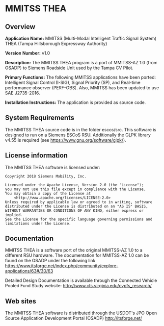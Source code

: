 # MMITSS THEA
## Overview
**Application Name:** MMITSS (Multi-Modal Intelligent Traffic Signal System) THEA (Tampa Hillsborough Expressway Authority)

**Version Number:** v1.0

**Description:** The MMITSS THEA program is a port of MMITSS-AZ 1.0 (from OSADP) to Siemens Roadside Unit used by the Tampa CV Pilot.

**Primary Functions:** The following MMITSS applications have been ported: Intelligent Signal Control (I-SIG), Signal Priority (SP), and Real-time performance observer (PERF-OBS). Also, MMITSS has been updated to use SAE J2735-2016.

**Installation Instructions:** The application is provided as source code.

## System Requirements
The MMITSS THEA source code is in the folder escos/src. This software is designed to run on a Siemens ESCoS RSU. Additionally the GLPK library v4.55 is required (see <https://www.gnu.org/software/glpk/>).

## License information
The MMITSS THEA software is licensed under:

```
Copyright 2018 Siemens Mobility, Inc.
   
Licensed under the Apache License, Version 2.0 (the "License");
you may not use this file except in compliance with the License.
You may obtain a copy of the License at
    <http://www.apache.org/licenses/LICENSE-2.0>
Unless required by applicable law or agreed to in writing, software
distributed under the License is distributed on an "AS IS" BASIS,
WITHOUT WARRANTIES OR CONDITIONS OF ANY KIND, either express or implied.
See the License for the specific language governing permissions and
limitations under the License.
```

## Documentation
MMITSS THEA is a software port of the original MMITSS-AZ 1.0 to a different RSU hardware. The documentation for MMITSS-AZ 1.0 can be found on the OSADP under the following link <https://www.itsforge.net/index.php/community/explore-applications/63#/30/63>

Detailed Design Documentation is available through the Connected Vehicle Pooled Fund Study website: <http://www.cts.virginia.edu/cvpfs_research/>

## Web sites
The MMITSS THEA software is distributed through the USDOT's JPO Open Source Application Development Portal (OSADP)
<http://itsforge.net/>
